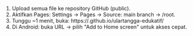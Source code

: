 1. Upload semua file ke repository GitHub (public).
2. Aktifkan Pages: Settings → Pages → Source: main branch → /root.
3. Tunggu ~1 menit, buka: https://<username>.github.io/ulartangga-edukatif/
4. Di Android: buka URL → pilih "Add to Home screen" untuk akses cepat.
